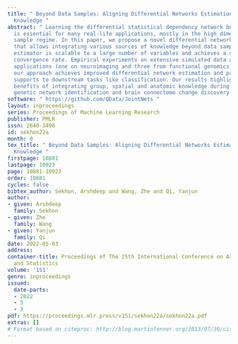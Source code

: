 ```yaml
---
title: " Beyond Data Samples: Aligning Differential Networks Estimation with Scientific
  Knowledge "
abstract: " Learning the differential statistical dependency network between two contexts
  is essential for many real-life applications, mostly in the high dimensional low
  sample regime. In this paper, we propose a novel differential network estimator
  that allows integrating various sources of knowledge beyond data samples. The proposed
  estimator is scalable to a large number of variables and achieves a sharp asymptotic
  convergence rate. Empirical experiments on extensive simulated data and four real-world
  applications (one on neuroimaging and three from functional genomics) show that
  our approach achieves improved differential network estimation and provides better
  supports to downstream tasks like classification. Our results highlight significant
  benefits of integrating group, spatial and anatomic knowledge during differential
  genetic network identification and brain connectome change discovery. "
software: " https://github.com/QData/JointNets "
layout: inproceedings
series: Proceedings of Machine Learning Research
publisher: PMLR
issn: 2640-3498
id: sekhon22a
month: 0
tex_title: " Beyond Data Samples: Aligning Differential Networks Estimation with Scientific
  Knowledge "
firstpage: 10881
lastpage: 10923
page: 10881-10923
order: 10881
cycles: false
bibtex_author: Sekhon, Arshdeep and Wang, Zhe and Qi, Yanjun
author:
- given: Arshdeep
  family: Sekhon
- given: Zhe
  family: Wang
- given: Yanjun
  family: Qi
date: 2022-05-03
address:
container-title: Proceedings of The 25th International Conference on Artificial Intelligence
  and Statistics
volume: '151'
genre: inproceedings
issued:
  date-parts:
  - 2022
  - 5
  - 3
pdf: https://proceedings.mlr.press/v151/sekhon22a/sekhon22a.pdf
extras: []
# Format based on citeproc: http://blog.martinfenner.org/2013/07/30/citeproc-yaml-for-bibliographies/
---
```

